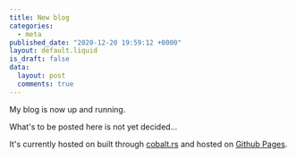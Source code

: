 ```yaml
---
title: New blog
categories:
  - meta
published_date: "2020-12-20 19:59:12 +0000"
layout: default.liquid
is_draft: false
data:
  layout: post
  comments: true
---
```

My blog is now up and running.

What's to be posted here is not yet decided...

It's currently hosted on built through [cobalt.rs](https://cobalt-org.github.io) and hosted on [Github Pages](https://pages.github.com).
